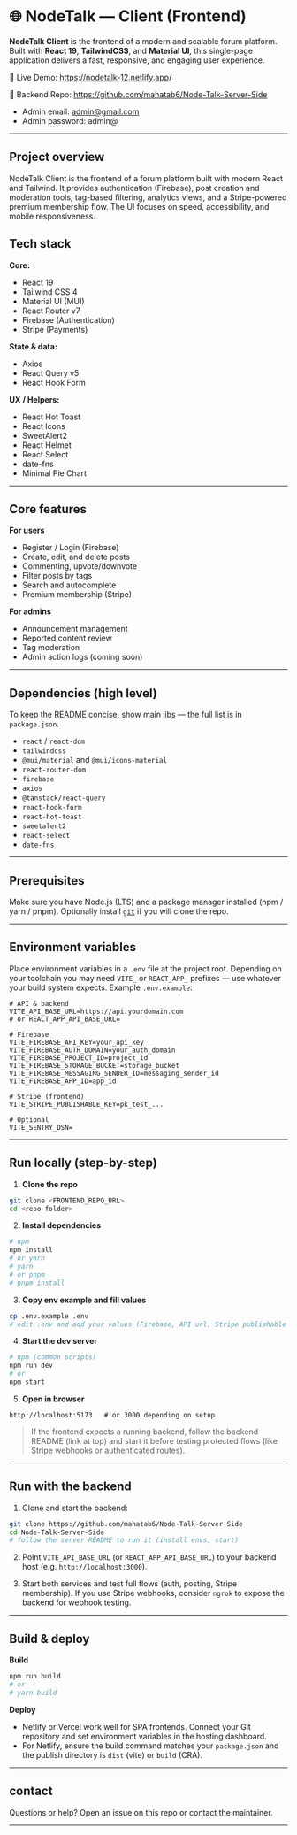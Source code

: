 # 🌐 NodeTalk — Client (Frontend)

**NodeTalk Client** is the frontend of a modern and scalable forum platform. Built with **React 19**, **TailwindCSS**, and **Material UI**, this single-page application delivers a fast, responsive, and engaging user experience.

🔗 Live Demo: https://nodetalk-12.netlify.app/

🔧 Backend Repo: https://github.com/mahatab6/Node-Talk-Server-Side


* Admin email: admin@gmail.com
* Admin password: admin@
---

## Project overview

NodeTalk Client is the frontend of a forum platform built with modern React and Tailwind. It provides authentication (Firebase), post creation and moderation tools, tag-based filtering, analytics views, and a Stripe-powered premium membership flow. The UI focuses on speed, accessibility, and mobile responsiveness.

## Tech stack

**Core:**

* React 19
* Tailwind CSS 4
* Material UI (MUI)
* React Router v7
* Firebase (Authentication)
* Stripe (Payments)

**State & data:**

* Axios
* React Query v5
* React Hook Form

**UX / Helpers:**

* React Hot Toast
* React Icons
* SweetAlert2
* React Helmet
* React Select
* date-fns
* Minimal Pie Chart

---

## Core features

**For users**

* Register / Login (Firebase)
* Create, edit, and delete posts
* Commenting, upvote/downvote
* Filter posts by tags
* Search and autocomplete
* Premium membership (Stripe)

**For admins**

* Announcement management
* Reported content review
* Tag moderation
* Admin action logs (coming soon)

---

## Dependencies (high level)

To keep the README concise, show main libs — the full list is in `package.json`.

* `react` / `react-dom`
* `tailwindcss`
* `@mui/material` and `@mui/icons-material`
* `react-router-dom`
* `firebase`
* `axios`
* `@tanstack/react-query`
* `react-hook-form`
* `react-hot-toast`
* `sweetalert2`
* `react-select`
* `date-fns`

---

## Prerequisites

Make sure you have Node.js (LTS) and a package manager installed (npm / yarn / pnpm). Optionally install [`git`](https://git-scm.com/) if you will clone the repo.

---

## Environment variables

Place environment variables in a `.env` file at the project root. Depending on your toolchain you may need `VITE_` or `REACT_APP_` prefixes — use whatever your build system expects. Example `.env.example`:

```env
# API & backend
VITE_API_BASE_URL=https://api.yourdomain.com
# or REACT_APP_API_BASE_URL=

# Firebase
VITE_FIREBASE_API_KEY=your_api_key
VITE_FIREBASE_AUTH_DOMAIN=your_auth_domain
VITE_FIREBASE_PROJECT_ID=project_id
VITE_FIREBASE_STORAGE_BUCKET=storage_bucket
VITE_FIREBASE_MESSAGING_SENDER_ID=messaging_sender_id
VITE_FIREBASE_APP_ID=app_id

# Stripe (frontend)
VITE_STRIPE_PUBLISHABLE_KEY=pk_test_...

# Optional
VITE_SENTRY_DSN=
```

---

## Run locally (step-by-step)

1. **Clone the repo**

```bash
git clone <FRONTEND_REPO_URL>
cd <repo-folder>
```

2. **Install dependencies**

```bash
# npm
npm install
# or yarn
# yarn
# or pnpm
# pnpm install
```

3. **Copy env example and fill values**

```bash
cp .env.example .env
# edit .env and add your values (Firebase, API url, Stripe publishable key)
```

4. **Start the dev server**

```bash
# npm (common scripts)
npm run dev
# or
npm start
```

5. **Open in browser**

```
http://localhost:5173   # or 3000 depending on setup
```

> If the frontend expects a running backend, follow the backend README (link at top) and start it before testing protected flows (like Stripe webhooks or authenticated routes).

---

## Run with the backend

1. Clone and start the backend:

```bash
git clone https://github.com/mahatab6/Node-Talk-Server-Side
cd Node-Talk-Server-Side
# follow the server README to run it (install envs, start)
```

2. Point `VITE_API_BASE_URL` (or `REACT_APP_API_BASE_URL`) to your backend host (e.g. `http://localhost:3000`).

3. Start both services and test full flows (auth, posting, Stripe membership). If you use Stripe webhooks, consider `ngrok` to expose the backend for webhook testing.

---

## Build & deploy

**Build**

```bash
npm run build
# or
# yarn build
```

**Deploy**

* Netlify or Vercel work well for SPA frontends. Connect your Git repository and set environment variables in the hosting dashboard.
* For Netlify, ensure the build command matches your `package.json` and the publish directory is `dist` (vite) or `build` (CRA).

---

## contact

Questions or help? Open an issue on this repo or contact the maintainer.

---
